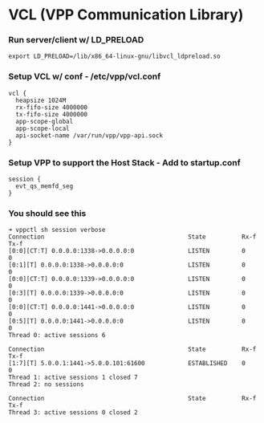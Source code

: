 # **VCL (VPP Communication Library)**

### **Run server/client w/ LD_PRELOAD**
```
export LD_PRELOAD=/lib/x86_64-linux-gnu/libvcl_ldpreload.so
```

### **Setup VCL w/ conf - /etc/vpp/vcl.conf**
```
vcl {
  heapsize 1024M
  rx-fifo-size 4000000
  tx-fifo-size 4000000
  app-scope-global
  app-scope-local
  api-socket-name /var/run/vpp/vpp-api.sock
}
```

### **Setup VPP to support the Host Stack - Add to startup.conf**
```
session { 
  evt_qs_memfd_seg
}
```

### **You should see this**
```
➜ vppctl sh session verbose
Connection                                        State          Rx-f      Tx-f      
[0:0][CT:T] 0.0.0.0:1338->0.0.0.0:0               LISTEN         0         0         
[0:1][T] 0.0.0.0:1338->0.0.0.0:0                  LISTEN         0         0         
[0:0][CT:T] 0.0.0.0:1339->0.0.0.0:0               LISTEN         0         0         
[0:3][T] 0.0.0.0:1339->0.0.0.0:0                  LISTEN         0         0         
[0:0][CT:T] 0.0.0.0:1441->0.0.0.0:0               LISTEN         0         0         
[0:5][T] 0.0.0.0:1441->0.0.0.0:0                  LISTEN         0         0         
Thread 0: active sessions 6

Connection                                        State          Rx-f      Tx-f      
[1:7][T] 5.0.0.1:1441->5.0.0.101:61600            ESTABLISHED    0         0         
Thread 1: active sessions 1 closed 7
Thread 2: no sessions

Connection                                        State          Rx-f      Tx-f      
Thread 3: active sessions 0 closed 2
```